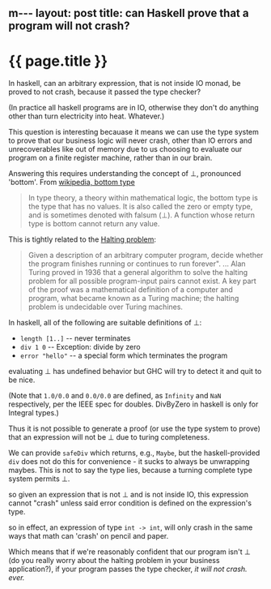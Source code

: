 m---
layout: post
title: can Haskell prove that a program will not crash?
---

# {{ page.title }}

In haskell, can an arbitrary expression, that is not inside IO monad, be proved to not crash, because it passed the type checker?

(In practice all haskell programs are in IO, otherwise they don't do anything other than turn electricity into heat. Whatever.)

This question is interesting becauase it means we can use the type system to prove that our business logic will never crash, other than IO errors and unrecoverables like out of memory due to us choosing to evaluate our program on a finite register machine, rather than in our brain.

Answering this requires understanding the concept of ⊥, pronounced 'bottom'. From [wikipedia, bottom type](http://en.wikipedia.org/wiki/Bottom_type)

> In type theory, a theory within mathematical logic, the bottom type is the type that has no values. It is also called the zero or empty type, and is sometimes denoted with falsum (⊥). A function whose return type is bottom cannot return any value.

This is tightly related to the [Halting problem](http://en.wikipedia.org/wiki/Halting_problem):

> Given a description of an arbitrary computer program, decide whether the program finishes running or continues to run forever". ... Alan Turing proved in 1936 that a general algorithm to solve the halting problem for all possible program-input pairs cannot exist. A key part of the proof was a mathematical definition of a computer and program, what became known as a Turing machine; the halting problem is undecidable over Turing machines.

In haskell, all of the following are suitable definitions of ⊥:
 * `length [1..]` -- never terminates
 * `div 1 0` -- Exception: divide by zero
 * `error "hello"` -- a special form which terminates the program

evaluating ⊥ has undefined behavior but GHC will try to detect it and quit to be nice.

(Note that `1.0/0.0` and `0.0/0.0` are defined, as `Infinity` and `NaN` respectively, per the IEEE spec for doubles. DivByZero in haskell is only for Integral types.)

Thus it is not possible to generate a proof (or use the type system to prove) that an expression will not be ⊥ due to turing completeness.

We can provide `safeDiv` which returns, e.g., `Maybe`, but the haskell-provided `div` does not do this for convenience - it sucks to always be unwrapping maybes. This is not to say the type lies, because a turning complete type system permits ⊥.

so given an expression that is not ⊥ and is not inside IO, this expression cannot "crash" unless said error condition is defined on the expression's type.

so in effect, an expression of type `int -> int`, will only crash in the same ways that math can 'crash' on pencil and paper.

Which means that if we're reasonably confident that our program isn't ⊥ (do you really worry about the halting problem in your business application?), if your program passes the type checker, *it will not crash. ever.*
